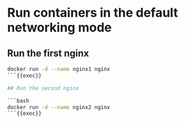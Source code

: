 # Run containers in the default networking mode

## Run the first nginx

```bash
docker run -d --name nginx1 nginx
```{{exec}}

## Run the second nginx

```bash
docker run -d --name nginx2 nginx
```{{exec}}
